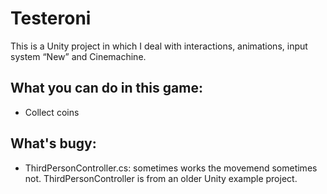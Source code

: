 # Testeroni

This is a Unity project in which I deal with interactions, animations, input system “New” and Cinemachine.

## What you can do in this game:
* Collect coins

## What's bugy:
* ThirdPersonController.cs: sometimes works the movemend sometimes not. ThirdPersonController is from an older Unity example project.

